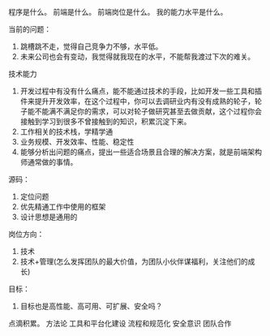 <!--
 * @description: 
 * @author: xiangrong.liu
 * @Date: 2020-10-28 14:57:08
 * @LastEditors: xiangrong.liu
 * @LastEditTime: 2020-10-28 17:27:55
-->
程序是什么。
前端是什么。
前端岗位是什么。
我的能力水平是什么。

当前的问题：
1. 跳槽跳不走，觉得自己竞争力不够，水平低。
2. 未来公司也会有变动，我觉得就我现在的水平，不能帮我渡过下次的难关。

技术能力
1. 开发过程中有没有什么痛点，能不能通过技术的手段，比如开发一些工具和插件来提升开发效率，在这个过程中，你可以去调研业内有没有成熟的轮子，轮子能不能满不满足你的需求，可以对轮子做研究甚至去做贡献，这个过程你会接触到学习到很多不曾接触到的知识，积累沉淀下来。
2. 工作相关的技术栈，学精学通
3. 业务规模、开发效率、性能、稳定性
4. 能够分析出问题的痛点，提出一些适合场景且合理的解决方案，就是前端架构师通常做的事情。

源码：
1. 定位问题
2. 优先精通工作中使用的框架
3. 设计思想是通用的


岗位方向：
1. 技术
2. 技术+管理(怎么发挥团队的最大价值，为团队小伙伴谋福利，关注他们的成长)

目标：
1. 目标也是高性能、高可用、可扩展、安全吗？

点滴积累。
方法论
工具和平台化建设
流程和规范化
安全意识
团队合作